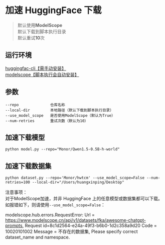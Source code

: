 # 加速 HuggingFace 下载

> 默认使用**ModelScope**  
> 默认下载到脚本执行目录  
> 默认重试**10**次  

## 运行环境

[huggingfac-cli【需手动安装】](https://huggingface.co/docs/huggingface_hub/main/en/guides/cli)  
[modelscope【脚本执行会自动安装】](https://github.com/modelscope/modelscope)

## 参数

```
--repo              仓库名称
--local-dir         本地路径（默认下载到脚本执行目录）
--use_model_scope   是否使用ModelScope（默认为True）
--num-retries       重试次数（默认为10）
```

## 加速下载模型

```
python model.py --repo="Monor/Qwen1.5-0.5B-h-world"
```

## 加速下载数据集

```
python dataset.py --repo='Monor/hwtcm' --use_model_scope=False --num-retries=100 --local-dir="/Users/huangxinping/Desktop"
```

注意事项：  
对于ModelScope加速，并非 HuggingFace 上的任意模型或数据集都可以下载。如报错如下，则请使用`--use_model_scope=False`：

modelscope.hub.errors.RequestError: Url = https://www.modelscope.cn/api/v1/datasets/fka/awesome-chatgpt-prompts, Request id=8c1d2564-e24a-49f3-b6b0-1d2c358a9d20 Code = 10020101002 Message = 不存在的数据集, Please specify correct dataset_name and namespace.
